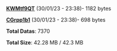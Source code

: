 [**KWMtf9QT**](/data/KWMtf9QT.txt) (30/01/23 - 23:38)- 1182 bytes

[**CGrpp1b1**](/data/CGrpp1b1.txt) (30/01/23 - 23:38)- 698 bytes

**Total Datas**: 7370

**Total Size**: 42.28 MB / 42.3 MB
